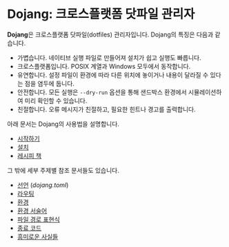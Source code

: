 Dojang: 크로스플랫폼 닷파일 관리자
==================================

**Dojang**은 크로스플랫폼 닷파일(dotfiles) 관리자입니다.  Dojang의 특징은
다음과 같습니다.

 -  가볍습니다.  네이티브 실행 파일로 만들어져 설치가 쉽고 실행도 빠릅니다.
 -  크로스플랫폼입니다.  POSIX 계열과 Windows 모두에서 동작합니다.
 -  유연합니다.  설정 파일이 환경에 따라 다른 위치에 놓이거나 내용이 달라질 수
    있다는 점을 염두에 둡니다.
 -  안전합니다.  모든 실행은 `--dry-run` 옵션을 통해 샌드박스 환경에서
    시뮬레이션하여 미리 확인할 수 있습니다.
 -  친절합니다.  오류 메시지가 친절하고, 필요한 힌트나 경고를 출력합니다.

아래 문서는 Dojang의 사용법을 설명합니다.

 -  [시작하기](start.ko.md)
 -  [설치](installation.ko.md)
 -  [레시피 책](cookbook/README.ko.md)

그 밖에 세부 주제별 참조 문서들도 있습니다.

 -  [선언](manifest.ko.md) (*dojang.toml*)
 -  [라우팅](routing.ko.md)
 -  [환경](environment.ko.md)
 -  [환경 서술어](environment-predicate.ko.md)
 -  [파일 경로 표현식](file-path-expression.ko.md)
 -  [종료 코드](exit-codes.ko.md)
 -  [흥미로운 사실들](fun-facts.ko.md)
